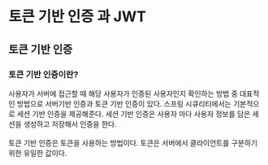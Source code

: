 # 토큰 기반 인증 과 JWT
## 토큰 기반 인증
### 토큰 기반 인증이란?
사용자가 서버에 접근할 때 해당 사용자가 인증된 사용자인지 확인하는 방법 중 대표적인 방법으로 서버기반 인증과 토큰 기반 인증이 있다.
스프링 시큐리티에서는 기본적으로 세션 기반 인증을 제공해준다.
세션 기반 인증은 사용자 마다 사용자 정보를 담은 세션을 생성하고 저장해서 인증을 한다.
<br><br>
토큰 기반 인증은 토큰을 사용하는 방법이다.
토큰은 서버에서 클라이언트를 구분하기 위한 유일한 값이다.
